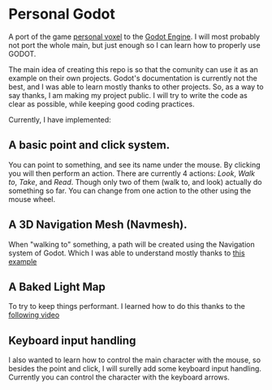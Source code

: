 # Personal Godot

A port of the game [personal voxel](https://lunafromthemoon.itch.io/personal-rocket-demo) to the [Godot Engine](https://godotengine.org/). I will most probably not port the whole main, but just enough so I can learn how to properly use GODOT.

The main idea of creating this repo is so that the comunity can use it as an example on their own projects. Godot's documentation is currently not the best, and I was able to learn mostly thanks to other projects. So, as a way to say thanks, I am making my project public. I will try to write the code as clear as possible, while keeping good coding practices.

Currently, I have implemented:

## A basic point and click system.
You can point to something, and see its name under the mouse. By clicking you will then perform an action. There are currently 4 actions: *Look*, *Walk to*, *Take*, and *Read*. Though only two of them (walk to, and look) actually do something so far. You can change from one action to the other using the mouse wheel.

## A 3D Navigation Mesh (Navmesh).
When "walking to" something, a path will be created using the Navigation system of Godot. Which I was able to understand mostly thanks to [this example](https://github.com/godotengine/godot-demo-projects/tree/master/3d/navmesh)

## A Baked Light Map
To try to keep things performant. I learned how to do this thanks to the [following video](https://www.youtube.com/watch?v=R0y9Li0qBbI)

## Keyboard input handling
I also wanted to learn how to control the main character with the mouse, so besides the point and click, I will surelly add some keyboard input handling. Currently you can control the character with the keyboard arrows.
